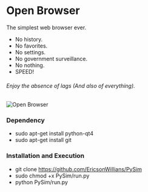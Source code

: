 # Open Browser
The simplest web browser ever.
* No history.
* No favorites.
* No settings.
* No government surveillance.
* No nothing.
* SPEED!


###### Enjoy the absence of lags (And also of everything).

![Open Browser](http://s32.postimg.org/i12rpkkw5/Open_Browser.png "")


### Dependency
* sudo apt-get install python-qt4
* sudo apt-get install git

### Installation and Execution
* git clone https://github.com/EricsonWillians/PySim
* sudo chmod +x PySim/run.py
* python PySim/run.py
